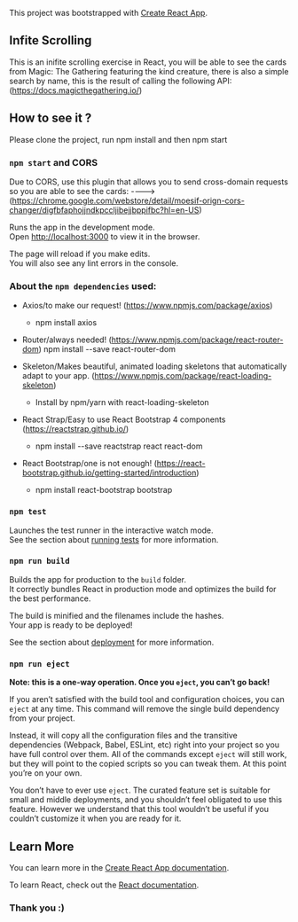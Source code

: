 This project was bootstrapped with [Create React App](https://github.com/facebook/create-react-app).

## Infite Scrolling 

This is an inifite scrolling exercise in React, you will be able to see the cards from Magic: The Gathering featuring the kind creature, there is also a simple search by name, this is the result of calling the following API: (https://docs.magicthegathering.io/)

## How to see it ?

Please clone the project, run npm install and then npm start 

### `npm start` and CORS 

Due to CORS, use this plugin that allows you to send cross-domain requests so you are able to see the cards:
---->(https://chrome.google.com/webstore/detail/moesif-orign-cors-changer/digfbfaphojjndkpccljibejjbppifbc?hl=en-US)

Runs the app in the development mode.<br />
Open [http://localhost:3000](http://localhost:3000) to view it in the browser.

The page will reload if you make edits.<br />
You will also see any lint errors in the console.

### About the `npm dependencies` used: 

- Axios/to make our request!
(https://www.npmjs.com/package/axios)
  - npm install axios

- Router/always needed!
(https://www.npmjs.com/package/react-router-dom)
 npm install --save react-router-dom

- Skeleton/Makes beautiful, animated loading skeletons that automatically adapt to your app.
(https://www.npmjs.com/package/react-loading-skeleton) 
  - Install by npm/yarn with react-loading-skeleton

- React Strap/Easy to use React Bootstrap 4 components 
(https://reactstrap.github.io/) 
  - npm install --save reactstrap react react-dom

- React Bootstrap/one is not enough!
(https://react-bootstrap.github.io/getting-started/introduction)
  - npm install react-bootstrap bootstrap

### `npm test`

Launches the test runner in the interactive watch mode.<br />
See the section about [running tests](https://facebook.github.io/create-react-app/docs/running-tests) for more information.

### `npm run build`

Builds the app for production to the `build` folder.<br />
It correctly bundles React in production mode and optimizes the build for the best performance.

The build is minified and the filenames include the hashes.<br />
Your app is ready to be deployed!

See the section about [deployment](https://facebook.github.io/create-react-app/docs/deployment) for more information.

### `npm run eject`

**Note: this is a one-way operation. Once you `eject`, you can’t go back!**

If you aren’t satisfied with the build tool and configuration choices, you can `eject` at any time. This command will remove the single build dependency from your project.

Instead, it will copy all the configuration files and the transitive dependencies (Webpack, Babel, ESLint, etc) right into your project so you have full control over them. All of the commands except `eject` will still work, but they will point to the copied scripts so you can tweak them. At this point you’re on your own.

You don’t have to ever use `eject`. The curated feature set is suitable for small and middle deployments, and you shouldn’t feel obligated to use this feature. However we understand that this tool wouldn’t be useful if you couldn’t customize it when you are ready for it.

## Learn More

You can learn more in the [Create React App documentation](https://facebook.github.io/create-react-app/docs/getting-started).

To learn React, check out the [React documentation](https://reactjs.org/).

### Thank you :)

